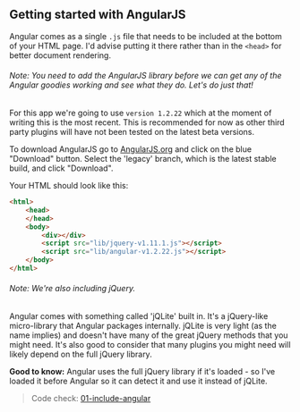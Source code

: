 ## Getting started with AngularJS

Angular comes as a single `.js` file that needs to be included at the bottom of your HTML page. I'd advise putting it there rather than in the `<head>` for better document rendering.

###### Note: You need to add the AngularJS library before we can get any of the Angular goodies working and see what they do. Let's do just that!


For this app we're going to use `version 1.2.22` which at the moment of writing this is the most recent.  This is recommended for now as other third party plugins will have not been tested on the latest beta versions.

To download AngularJS go to [AngularJS.org](https://angularjs.org/) and click on the blue "Download" button. Select the 'legacy' branch, which is the latest stable build, and click "Download".

Your HTML should look like this:

```html
<html>
    <head>
    </head>
    <body>
        <div></div>
        <script src="lib/jquery-v1.11.1.js"></script>
        <script src="lib/angular-v1.2.22.js"></script>
    </body>
</html>
```

###### Note: We're also including jQuery.

Angular comes with something called 'jQLite' built in. It's a jQuery-like micro-library that Angular packages internally. jQLite is very light (as the name implies) and doesn't have many of the great jQuery methods that you might need. It's also good to consider that many plugins you might need will likely depend on the full jQuery library.

__Good to know:__ Angular uses the full jQuery library if it's loaded - so I've loaded it before Angular so it can detect it and use it instead of jQLite.

> Code check: [01-include-angular](https://github.com/Thinkful/guide-intro-to-angular/tree/clean/app/01-include-angular)
